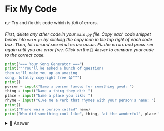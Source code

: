 # Fix My Code

👉 Try and fix this code which is *full* of errors.

*First, delete any other code in your `main.py` file. Copy each code snippet below into `main.py` by clicking the copy icon in the top right of each code box. Then, hit `run` and see what errors occur. Fix the errors and press `run` again until you are error free. Click on the `👀 Answer` to compare your code to the correct code.*



```python
print("=== Your Song Generator ===")
print("""You'll be asked a bunch of questions
then we'll make you up an amazing
song, totally copyright free 😭""")
print()
person = input("Name a person famous for something good: ")
thing = input("Name a thing they did: ")
place = input("Name a place you like: ")
rhyme = input("Give me a verb that rhymes with your person's name: ")
print()
print("There was a person called" name)
print("Who did something cool like", thing, "at the wonderful", place "where you'll find me", rhyme)
```


<details> <summary> 👀 Answer </summary>

```python
print("=== Your Song Generator ===")
print("""You'll be asked a bunch of questions
then we'll make you up an amazing
song, totally copyright free 😭""")
print()

person = input("Name a person famous for something good: ")
thing = input("Name a thing they did: ")
place = input("Name a place you like: ")
rhyme = input("Give me a verb that rhymes with your person's name: ")

print()
print("There was a person called", person, "Who did something cool like", thing, "at the wonderful", place,  "where you'll find me", rhyme)

```

</details>

